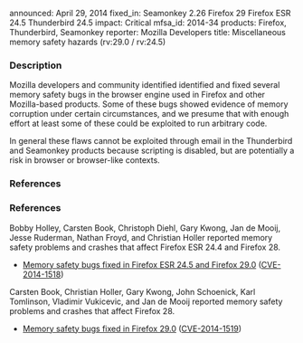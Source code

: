announced: April 29, 2014
fixed_in: Seamonkey 2.26
          Firefox 29
          Firefox ESR 24.5
          Thunderbird 24.5
impact: Critical
mfsa_id: 2014-34
products: Firefox, Thunderbird, Seamonkey
reporter: Mozilla Developers
title: Miscellaneous memory safety hazards (rv:29.0 / rv:24.5)

<h3>Description</h3>

<p>Mozilla developers and community identified identified and fixed several
memory safety bugs in the browser engine used in Firefox and other Mozilla-based
products. Some of these bugs showed evidence of memory corruption under certain
circumstances, and we presume that with enough effort at least some of these
could be exploited to run arbitrary code.</p>

<p class="note">In general these flaws cannot be exploited through email in the
Thunderbird and Seamonkey products because scripting is disabled, but are
potentially a risk in browser or browser-like contexts.</p>
<h3>References</h3>


<h3>References</h3>

<p>Bobby Holley, Carsten Book, Christoph Diehl, Gary Kwong, Jan de Mooij, Jesse
Ruderman, Nathan Froyd, and Christian Holler reported memory safety problems and
crashes that affect Firefox ESR 24.4 and Firefox 28.</p>

<ul>
  <li><a href="https://bugzilla.mozilla.org/buglist.cgi?bug_id=986843,944353,966630,&#10;952022,986678,980537,991471,993546,992968">
          Memory safety bugs fixed in Firefox ESR 24.5 and Firefox 29.0</a> (<a href="http://cve.mitre.org/cgi-bin/cvename.cgi?name=CVE-2014-1518" class="ex-ref">CVE-2014-1518</a>)</li>
</ul>


<p>Carsten Book, Christian Holler, Gary Kwong, John Schoenick, Karl Tomlinson,
Vladimir Vukicevic, and Jan de Mooij reported memory safety problems and crashes
that affect Firefox 28.</p>

<ul>
  <li><a href="https://bugzilla.mozilla.org/buglist.cgi?bug_id=946658,953104,996883,&#10;986864,977955,990794,919592,995607">
          Memory safety bugs fixed in Firefox 29.0</a> (<a href="http://cve.mitre.org/cgi-bin/cvename.cgi?name=CVE-2014-1519" class="ex-ref">CVE-2014-1519</a>)</li>
</ul>




